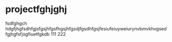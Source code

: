 # projectfghjghj
fsdfghgch
hdgfjhgfsdhfgjsfgsjhfgsfhgsjhfgsdjfgsdhfgsjfesiufeiuyweiurynvbmvkhvgsedfgjhgfsfjsgfiuetfgkdb
111
222
